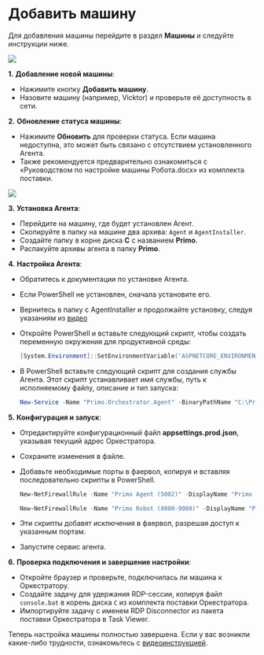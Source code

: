 # Добавить машину

Для добавления машины перейдите в раздел **Машины** и следуйте инструкции ниже.

![](../../resources/ui3/start/add-mashine.png)  

**1.** **Добавление новой машины**:
- Нажимите кнопку **Добавить машину**.
- Назовите машину (например, Vicktor) и проверьте её доступность в сети.

**2.** **Обновление статуса машины**:
- Нажимите **Обновить** для проверки статуса. Если машина недоступна, это может быть связано с отсутствием установленного Агента.
- Также рекомендуется предварительно ознакомиться с «Руководством по настройке машины Робота.docx» из комплекта поставки.

![](../../resources/ui3/start/add-maschine.png)

**3.** **Установка Агента**:
- Перейдите на машину, где будет установлен Агент.
- Скопируйте в папку на машине два архива: `Agent` и `AgentInstaller`.
- Создайте папку в корне диска **C** с названием **Primo**.
- Распакуйте архивы агента в папку **Primo**.

**4.** **Настройка Агента**:
- Обратитесь к документации по установке Агента.
- Если PowerShell не установлен, сначала установите его.
- Вернитесь в папку с AgentInstaller и продолжайте установку, следуя указаниям из [видео](https://youtu.be/SlxgjXDrvsM?t=599)
- Откройте PowerShell и вставьте следующий скрипт, чтобы создать переменную окружения для продуктивной среды:

   ```powershell
   [System.Environment]::SetEnvironmentVariable('ASPNETCORE_ENVIRONMENT', 'ProdWin', [System.EnvironmentVariableTarget]::Machine)
   ```

- В PowerShell вставьте следующий скрипт для создания службы Агента. Этот скрипт устанавливает имя службы, путь к исполняемому файлу, описание и тип запуска:

   ```powershell
   New-Service -Name "Primo.Orchestrator.Agent" -BinaryPathName "C:\Primo\Agent\Primo.Orchestrator.Agent.exe" -Description "Primo.Orchestrator.Agent" -DisplayName "Primo.Orchestrator.Agent" -StartupType Automatic
   ```


**5.** **Конфигурация и запуск**:
- Отредактируйте конфигурационный файл **appsettings.prod.json**, указывая текущий адрес Оркестратора.
- Сохраните изменения в файле.
- Добавьте необходимые порты в фаервол, копируя и вставляя последовательно скрипты в PowerShell.
  
   ```powershell
   New-NetFirewallRule -Name "Primo Agent (5002)" -DisplayName "Primo Agent (5002)" -Profile "Private, Domain, Public" -Direction Inbound -Action Allow -Protocol TCP -LocalPort 5002
   ```

   ```powershell
   New-NetFirewallRule -Name "Primo Robot (8000-9000)" -DisplayName "Primo Robot (8000-9000)" -Profile "Private, Domain, Public" -Direction Inbound -Action Allow -Protocol TCP -LocalPort 8000-9000
   ```
- Эти скрипты добавят исключения в фаервол, разрешая доступ к указанным портам.
- Запустите сервис агента.


**6.** **Проверка подключения и завершение настройки**:
- Откройте браузер и проверьте, подключилась ли машина к Оркестратору.
- Создайте задачу для удержания RDP-сессии, копируя файл `console.bat` в корень диска `C` из комплекта поставки Оркестратора.
- Импортируйте задачу с именем RDP Disconnector из пакета поставки Оркестратора в Task Viewer.

Теперь настройка машины полностью завершена. Если у вас возникли какие-либо трудности, ознакомьтесь с [видеоинструкцией](https://youtu.be/SlxgjXDrvsM?t=599).
